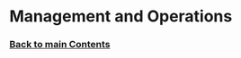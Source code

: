 # Management and Operations
<!-- Link lines generated automatically; do not delete -->
### [<ins>Back to main Contents</ins>](../Contents.md)

